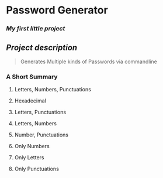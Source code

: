 # Password Generator

### ***My first little project***

## *Project description*
> Generates Multiple kinds of Passwords via commandline

### A Short Summary

1. Letters, Numbers, Punctuations

2. Hexadecimal

3. Letters, Punctuations

4. Letters, Numbers

5. Number, Punctuations

6. Only Numbers

7. Only Letters

8. Only Punctuations

